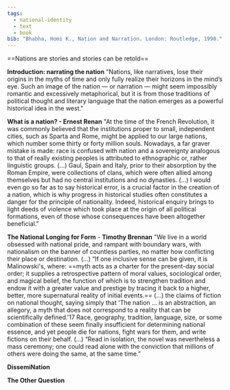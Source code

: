 ```yaml
---
tags:
  - national-identity
  - text
  - book
bib: "Bhabha, Homi K., Nation and Narration. London: Routledge, 1990."
---
```

==Nations are stories and stories can be retold==

**Introduction: narrating the nation**
"Nations, like narratives, lose their origins in the myths of time and only fully realize their horizons in the mind’s eye. Such an image of the nation — or narration — might seem impossibly romantic and excessively metaphorical, but it is from those traditions of political thought and literary language that the nation emerges as a powerful historical idea in the west."

**What is a nation? - Ernest Renan**
"At the time of the French Revolution, it was commonly believed that the institutions proper to small, independent cities, such as Sparta and Rome, might be applied to our large nations, which number some thirty or forty million souls. Nowadays, a far graver mistake is made: race is confused with nation and a sovereignty analogous to that of really existing peoples is attributed to ethnographic or, rather linguistic groups.
(...)
Gaul, Spain and Italy, prior to their absorption by the Roman Empire, were collections of clans, which were often allied among themselves but had no central institutions and no dynasties.
(...)
I would even go so far as to say historical error, is a crucial factor in the creation of a nation, which is why progress in historical studies often constitutes a danger for the principle of nationality. Indeed, historical enquiry brings to light deeds of violence which took place at the origin of all political formations, even of those whose consequences have been altogether beneficial."

**The National Longing for Form** - **Timothy Brennan**
"We live in a world obsessed with national pride, and rampant with boundary wars, with nationalism on the banner of countless parties, no matter how conflicting their place or destination.
(...)
“If one inclusive sense can be given, it is Malinowski's, where: ==myth acts as a charter for the present-day social order; it supplies a retrospective pattern of moral values, sociological order, and magical belief, the function of which is to strengthen tradition and endow it with a greater value and prestige by tracing it back to a higher, better, more supernatural reality of initial events.==
(...)
the claims of fiction on national thought, saying simply that 'The nation ... is an abstraction, an allegory, a myth that does not correspond to a reality that can be scientifically defined.'17 Race, geography, tradition, language, size, or some combination of these seem finally insufficient for determining national essence, and yet people die for nations, fight wars for them, and write fictions on their behalf.
(...)
“Read in isolation, the novel was nevertheless a mass ceremony; one could read alone with the conviction that millions of others were doing the same, at the same time.”



**DissemiNation**

**The Other Question**

